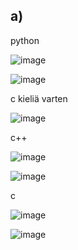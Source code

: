 

## a)

python 

![image](https://user-images.githubusercontent.com/112497423/223461931-08d12b26-477e-42c7-b7cd-8546bbb68cd6.png)

![image](https://user-images.githubusercontent.com/112497423/223467255-168f392f-9e0c-4fc5-bb30-19ca64351d9f.png)


c kieliä varten 

![image](https://user-images.githubusercontent.com/112497423/223467874-300fbbb2-0348-48a9-af2b-0fba6cfac7be.png)


c++



![image](https://user-images.githubusercontent.com/112497423/223465548-75e2f1c3-62b7-4baa-a3dd-2896ab2fd6b9.png)

![image](https://user-images.githubusercontent.com/112497423/223465297-4e05516c-3882-4d73-a580-8f391d08eba5.png)


c


![image](https://user-images.githubusercontent.com/112497423/223466762-9c98e4f3-7390-4e97-af36-fc1cae4da72a.png)

![image](https://user-images.githubusercontent.com/112497423/223466345-f442b1a1-760c-4059-a502-08ff42969d39.png)
